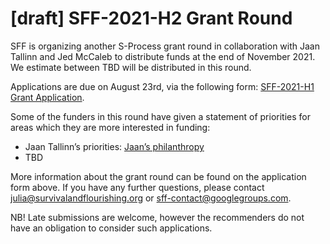 # [draft] SFF-2021-H2 Grant Round 

SFF is organizing another S-Process grant round in collaboration with Jaan Tallinn and Jed McCaleb to distribute funds at the end of November 2021. We estimate between TBD will be distributed in this round. 

Applications are due on August 23rd, via the following form:
[SFF-2021-H1 Grant Application](https://docs.google.com/forms/d/e/1FAIpQLSd7DgK8WoUtpHb6tVLcKtgEOVL3MAgNq8Rl7O2XZICf7fCzfg/viewform). 

Some of the funders in this round have given a statement of priorities for areas which they are more interested in funding:

* Jaan Tallinn’s priorities: [Jaan’s philanthropy](https://jaan.online/philanthropy.html)
* TBD

More information about the grant round can be found on the application form above. If you have any further questions, please contact julia@survivalandflourishing.org or sff-contact@googlegroups.com.

NB! Late submissions are welcome, however the recommenders do not have an obligation to consider such applications. 
